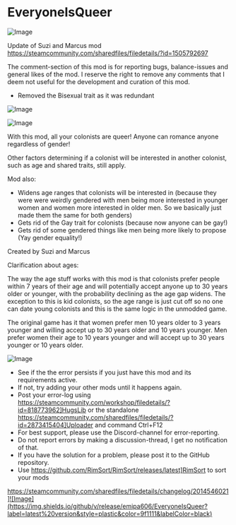 # EveryoneIsQueer

![Image](https://i.imgur.com/buuPQel.png)

Update of Suzi and Marcus mod
https://steamcommunity.com/sharedfiles/filedetails/?id=1505792697

The comment-section of this mod is for reporting bugs, balance-issues and general likes of the mod. 
I reserve the right to remove any comments that I deem not useful for the development and curation of this mod.

- Removed the Bisexual trait as it was redundant

![Image](https://i.imgur.com/pufA0kM.png)

	
![Image](https://i.imgur.com/Z4GOv8H.png)


With this mod, all your colonists are queer! Anyone can romance anyone regardless of gender! 

Other factors determining if a colonist will be interested in another colonist, such as age and shared traits, still apply.

Mod also: 

- Widens age ranges that colonists will be interested in (because they were were weirdly gendered with men being more interested in younger women and women more interested in older men. So we basically just made them the same for both genders)
- Gets rid of the Gay trait for colonists (because now anyone can be gay!)
- Gets rid of some gendered things like men being more likely to propose (Yay gender equality!)

Created by Suzi and Marcus

Clarification about ages:

The way the age stuff works with this mod is that colonists prefer people within 7 years of their age and will potentially accept anyone up to 30 years older or younger, with the probability declining as the age gap widens. The exception to this is kid colonists, so the age range is just cut off so no one can date young colonists and this is the same logic in the unmodded game.

The original game has it that women prefer men 10 years older to 3 years younger and willing accept up to 30 years older and 10 years younger. Men prefer women their age to 10 years younger and will accept up to 30 years younger or 10 years older.


![Image](https://i.imgur.com/PwoNOj4.png)



-  See if the the error persists if you just have this mod and its requirements active.
-  If not, try adding your other mods until it happens again.
-  Post your error-log using https://steamcommunity.com/workshop/filedetails/?id=818773962]HugsLib or the standalone https://steamcommunity.com/sharedfiles/filedetails/?id=2873415404]Uploader and command Ctrl+F12
-  For best support, please use the Discord-channel for error-reporting.
-  Do not report errors by making a discussion-thread, I get no notification of that.
-  If you have the solution for a problem, please post it to the GitHub repository.
-  Use https://github.com/RimSort/RimSort/releases/latest]RimSort to sort your mods



https://steamcommunity.com/sharedfiles/filedetails/changelog/2014546021]![Image](https://img.shields.io/github/v/release/emipa606/EveryoneIsQueer?label=latest%20version&style=plastic&color=9f1111&labelColor=black)

